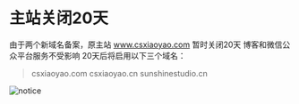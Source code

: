 # 主站关闭20天
由于两个新域名备案，原主站 www.csxiaoyao.com 暂时关闭20天
博客和微信公众平台服务不受影响
20天后将启用以下三个域名：
>csxiaoyao.com
csxiaoyao.cn
sunshinestudio.cn

![notice](http://www.csxiaoyao.com/blog/images/notice/2016092801.png)